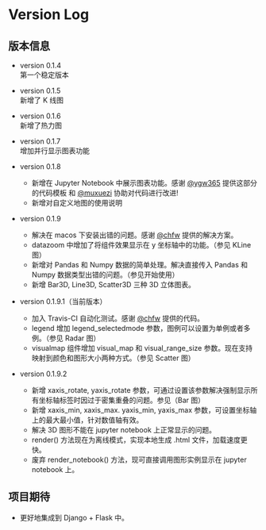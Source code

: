 # Version Log

## 版本信息
* version 0.1.4  
    第一个稳定版本

* version 0.1.5  
    新增了 K 线图

* version 0.1.6  
    新增了热力图

* version 0.1.7  
    增加并行显示图表功能

* version 0.1.8  
    * 新增在 Jupyter Notebook 中展示图表功能。感谢 [@ygw365](https://github.com/ygw365) 提供这部分的代码模板 和 [@muxuezi](https://github.com/muxuezi) 协助对代码进行改进!
    * 新增对自定义地图的使用说明  

* version 0.1.9
    * 解决在 macos 下安装出错的问题。感谢 [@chfw](https://github.com/chfw) 提供的解决方案。
    * datazoom 中增加了将组件效果显示在 y 坐标轴中的功能。（参见 KLine 图）
    * 新增对 Pandas 和 Numpy 数据的简单处理。解决直接传入 Pandas 和 Numpy 数据类型出错的问题。（参见开始使用）
    * 新增 Bar3D, Line3D, Scatter3D 三种 3D 立体图表。

* version 0.1.9.1（当前版本）
    * 加入 Travis-CI 自动化测试。感谢 [@chfw](https://github.com/chfw) 提供的代码。  
    * legend 增加 legend_selectedmode 参数，图例可以设置为单例或者多例。（参见 Radar 图）
    * visualmap 组件增加 visual_map 和 visual_range_size 参数。现在支持映射到颜色和图形大小两种方式。（参见 Scatter 图）

* version 0.1.9.2
    * 新增 xaxis_rotate, yaxis_rotate 参数，可通过设置该参数解决强制显示所有坐标轴标签时因过于密集重叠的问题。参见（Bar 图）
    * 新增 xaxis_min, xaxis_max. yaxis_min, yaxis_max 参数，可设置坐标轴上的最大最小值，针对数值轴有效。
    * 解决 3D 图形不能在 jupyter notebook 上正常显示的问题。
    * render() 方法现在为离线模式，实现本地生成 .html 文件，加载速度更快。
    * 废弃 render_notebook() 方法，现可直接调用图形实例显示在 jupyter notebook 上。

## 项目期待

* 更好地集成到 Django + Flask 中。